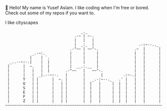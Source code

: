 👋
Hello! My name is Yusef Aslam.
I like coding when I'm free or bored. 
Check out some of my repos if you want to.

I like cityscapes

```
                                  _._
                               .-~ | ~-.
                               |   |   |
                               |  _:_  |                    .-:~--.._
                             .-"~~ | ~~"-.                .~  |      |
            _.-~:.           |     |     |                |   |      |
           |    | `.         |     |     |                |   |      |
  _..--~:-.|    |  |         |     |     |                |   |      |
 |      |  ~.   |  |         |  __.:.__  |                |   |      |
 |      |   |   |  |       .-"~~   |   ~~"-.              |   |      |
 |      |   |  _|.--~:-.   |       |       |         .:~-.|   |      |
 |      Y   | |      |  ~. |       |   _.-:~--._   .' |   |   |      |
 |      U   | |      |   | |       |  |   |     |  |  |   |   |      |
 |      S   | |      |   | |       |  |   |     |  |  |   |   |      |
 |      E   | |      |   | |       |  |   |     |  |  |   |   |      |
 |      F   | |      |   | |       |  |   |     |  |  |   |   |      |
 |      Z   | |      |   | |       |  |   |     |  |  |   |   |      |
~~~~~~~~~~~~~~~~~~~~~~~~~~~~~~~~~~~~~~~~~~~~~~~~~~~~~~~~~~~~~~~~~~~~~~~
```
